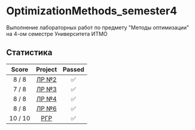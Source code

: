 # OptimizationMethods_semester4
Выполнение лабораторных работ по предмету "Методы оптимизации" на 4-ом семестре Университета ИТМО

## Статистика

| Score   | Project        | Passed |
| :---:   | :---:          | :---:  | 
| 8 / 8   | [ЛР №2](lab_2) | ✅     |
| 7 / 8   | [ЛР №3](lab_3) | ✅     |
| 8 / 8   | [ЛР №4](lab_4) | ✅     |
| 8 / 8   | [ЛР №6](lab_6) | ✅     |
| 10 / 10 | [РГР](RGR)     | ✅     |
